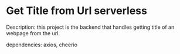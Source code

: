 # Get Title from Url serverless
Description: this project is the backend that handles getting title of an webpage from the url.

dependencies: axios, cheerio

